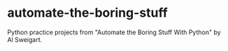 # automate-the-boring-stuff
Python practice projects from "Automate the Boring Stuff With Python" by Al Sweigart.
